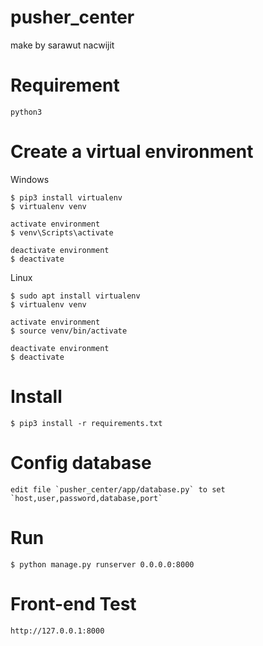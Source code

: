 # pusher_center
make by sarawut nacwijit

# Requirement 
```
python3
```

# Create a virtual environment
Windows
```
$ pip3 install virtualenv
$ virtualenv venv

activate environment
$ venv\Scripts\activate

deactivate environment
$ deactivate
```

Linux
```
$ sudo apt install virtualenv
$ virtualenv venv

activate environment
$ source venv/bin/activate

deactivate environment
$ deactivate
```

# Install
```
$ pip3 install -r requirements.txt
```

# Config database
```
edit file `pusher_center/app/database.py` to set `host,user,password,database,port`
```

# Run
```
$ python manage.py runserver 0.0.0.0:8000
```


# Front-end Test
```
http://127.0.0.1:8000
```
